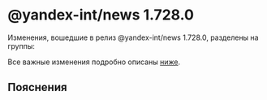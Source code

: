 # @yandex-int/news 1.728.0

<!-- ЧЕЛОВЕЧЕСКОЕ ВСТУПЛЕНИЕ -->

Изменения, вошедшие в релиз @yandex-int/news 1.728.0, разделены на группы:

Все важные изменения подробно описаны [ниже](#Пояснения).

## Пояснения

